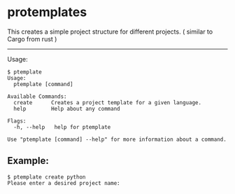 # protemplates
This creates a simple project structure for different projects. ( similar to Cargo from rust )

---

Usage:

```
$ ptemplate
Usage:
  ptemplate [command]

Available Commands:
  create      Creates a project template for a given language.
  help        Help about any command

Flags:
  -h, --help   help for ptemplate

Use "ptemplate [command] --help" for more information about a command.
```

Example:
----

```
$ ptemplate create python
Please enter a desired project name:
```
